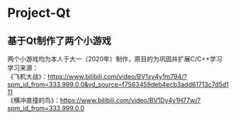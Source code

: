 # Project-Qt
## 基于Qt制作了两个小游戏
两个小游戏均为本人于大一（2020年）制作，原目的为巩固并扩展C/C++学习<br>
学习来源：<br>
《飞机大战》：https://www.bilibili.com/video/BV1xy4y1m794/?spm_id_from=333.999.0.0&vd_source=f7563459deb4ecb3add61713c7d5d111<br>
《横冲直撞的鸟》：https://www.bilibili.com/video/BV1Dy4y1H77w/?spm_id_from=333.999.0.0<br>
